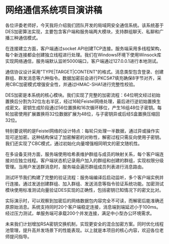 # 网络通信系统项目演讲稿

各位评委老师好，今天我将介绍我们团队开发的局域网安全通信系统。该系统基于DES加密算法实现，主要包含客户端和服务端两大模块，支持群组聊天、私聊和广播三种通信模式。

在连接建立方面，客户端通过socket API创建TCP连接。服务端采用多线程架构，每个新连接都会创建独立线程进行处理。我们在Windows环境下使用Winsock库实现网络通信，服务端默认监听5000端口，客户端通过127.0.0.1进行本地测试。

通信协议设计采用"TYPE|TARGET|CONTENT"的格式。消息类型包含登录、创建群组、群发消息等六种指令。数据加密前会进行PKCS#7填充确保8字节对齐，采用CBC加密模式增强安全性，并通过HMAC-SHA1进行完整性校验。

DES加密是本系统的核心模块。我们实现了完整的加密流程：64位明文经过初始置换后分割为32位左右半区，经过16轮Feistel网络处理，最后进行逆初始置换生成密文。密钥生成阶段通过56位置换和16次循环移位，产生16组48位子密钥。每轮加密使用扩展置换将32位数据扩展为48位，与子密钥异或后经S盒置换压缩回32位。

特别要说明的是Feistel网络的设计特点：每轮只处理一半数据，通过异或操作实现可逆加密。这种结构保证了加密解密的对称性，解密过程只需反向使用子密钥。我们还实现了CBC模式，通过初始化向量增强相同明文的密文随机性。

在多设备支持方面，服务端使用哈希表维护群组与成员的映射关系，每个客户端连接对应独立线程。客户端状态机记录用户加入的群组和创建的群组，实现权限分级管理。当用户发送群消息时，服务端会遍历群组成员列表进行消息路由。

测试环节我们构建了完整的验证流程：服务端编译后启动监听，多个客户端实例并行连接。通过发送创建群组、加入群组、发送消息等指令验证系统功能。加密测试模块使用标准测试向量验证DES实现的正确性，包括密钥已知情况下的密文比对。

实际演示时，可以观察到加密后的网络数据包内容完全不可读，而解密后能准确还原原始消息。系统支持同时20个客户端稳定连接，消息端到端延迟小于100ms。经过压力测试，单服务端可承载200个并发连接，满足中小型办公环境需求。

未来我们计划增加RSA密钥交换机制，实现更安全的混合加密方案。同时优化线程池管理，提升高并发场景下的性能表现。以上就是本项目的核心内容，欢迎各位老师提问指导。
